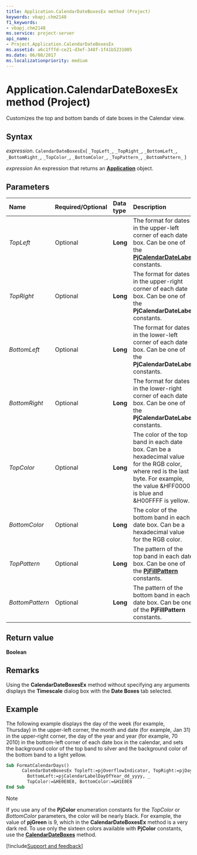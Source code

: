 ```yaml
---
title: Application.CalendarDateBoxesEx method (Project)
keywords: vbapj.chm2148
f1_keywords:
- vbapj.chm2148
ms.service: project-server
api_name:
- Project.Application.CalendarDateBoxesEx
ms.assetid: a6c1fffd-ce21-d3ef-348f-1f41b5231005
ms.date: 06/08/2017
ms.localizationpriority: medium
---
```



# Application.CalendarDateBoxesEx method (Project)

Customizes the top and bottom bands of date boxes in the Calendar view.


## Syntax

_expression_. `CalendarDateBoxesEx`( `_TopLeft_`, `_TopRight_`, `_BottomLeft_`, `_BottomRight_`, `_TopColor_`, `_BottomColor_`, `_TopPattern_`, `_BottomPattern_` )

 _expression_ An expression that returns an **[Application](Project.Application.md)** object.


## Parameters



|Name|Required/Optional|Data type|Description|
|:-----|:-----|:-----|:-----|
| _TopLeft_|Optional|**Long**|The format for dates in the upper-left corner of each date box. Can be one of the **[PjCalendarDateLabel](Project.PjCalendarDateLabel.md)** constants.|
| _TopRight_|Optional|**Long**|The format for dates in the upper-right corner of each date box. Can be one of the **PjCalendarDateLabel** constants.|
| _BottomLeft_|Optional|**Long**|The format for dates in the lower-left corner of each date box. Can be one of the **PjCalendarDateLabel** constants.|
| _BottomRight_|Optional|**Long**|The format for dates in the lower-right corner of each date box. Can be one of the **PjCalendarDateLabel** constants.|
| _TopColor_|Optional|**Long**|The color of the top band in each date box. Can be a hexadecimal value for the RGB color, where red is the last byte. For example, the value &HFF0000 is blue and &H00FFFF is yellow.|
| _BottomColor_|Optional|**Long**|The color of the bottom band in each date box. Can be a hexadecimal value for the RGB color.|
| _TopPattern_|Optional|**Long**|The pattern of the top band in each date box. Can be one of the **[PjFillPattern](Project.PjFillPattern.md)** constants.|
| _BottomPattern_|Optional|**Long**|The pattern of the bottom band in each date box. Can be one of the **PjFillPattern** constants.|

## Return value

 **Boolean**


## Remarks

Using the **CalendarDateBoxesEx** method without specifying any arguments displays the **Timescale** dialog box with the **Date Boxes** tab selected.


## Example

The following example displays the day of the week (for example, Thursday) in the upper-left corner, the month and date (for example, Jan 31) in the upper-right corner, the day of the year and year (for example, 70 2010) in the bottom-left corner of each date box in the calendar, and sets the background color of the top band to silver and the background color of the bottom band to a light yellow.


```vb
Sub FormatCalendarDays() 
      CalendarDateBoxesEx Topleft:=pjOverflowIndicator, TopRight:=pjDay_mmm_dd, _ 
        BottomLeft:=pjCalendarLabelDayOfYear_dd_yyyy, _ 
        TopColor:=&HE0E8E8, BottomColor:=&H1E8E8 
End Sub
```


> [!NOTE] 
> If you use any of the **PjColor** enumeration constants for the _TopColor_ or _BottomColor_ parameters, the color will be nearly black. For example, the value of **pjGreen** is 9, which in the **CalendarDateBoxesEx** method is a very dark red. To use only the sixteen colors available with **PjColor** constants, use the **[CalendarDateBoxes](Project.Application.CalendarDateBoxes.md)** method.

[!include[Support and feedback](~/includes/feedback-boilerplate.md)]